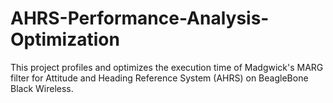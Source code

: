 # AHRS-Performance-Analysis-Optimization
This project profiles and optimizes the execution time of Madgwick's MARG filter  for Attitude and Heading Reference System (AHRS) on BeagleBone Black Wireless.
